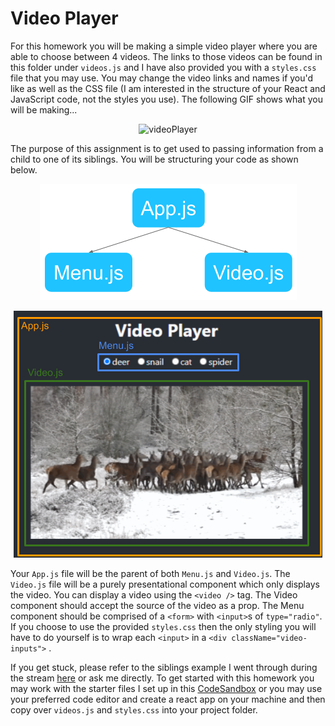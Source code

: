 # Video Player

For this homework you will be making a simple video player where you are able to choose between 4 videos. The links to those videos can be found in this folder under `videos.js` and I have also provided you with a `styles.css` file that you may use. You may change the video links and names if you'd like as well as the CSS file (I am interested in the structure of your React and JavaScript code, not the styles you use). The following GIF shows what you will be making...

<p align="center">
  <img src="https://github.com/bitprj/Bitcamp-React/blob/master/week2/homework/issues/images/videoPlayer.gif" alt="videoPlayer" />
</p>

The purpose of this assignment is to get used to passing information from a child to one of its siblings. You will be structuring your code as shown below.

<p align="center">
  <img src="https://github.com/bitprj/Bitcamp-React/blob/master/week2/homework/issues/images/diagram.png" alt="diagram" />
</p>
<p align="center">
  <img src="https://github.com/bitprj/Bitcamp-React/blob/master/week2/homework/issues/images/componentLayout.png" alt="componentLayout" />
</p>

Your `App.js` file will be the parent of both `Menu.js` and `Video.js`. The `Video.js` file will be a purely presentational component which only displays the video. You can display a video using the `<video />` tag. The Video component should accept the source of the video as a prop. The Menu component should be comprised of a `<form>` with `<input>`s of `type="radio"`. If you choose to use the provided `styles.css` then the only styling you will have to do yourself is to wrap each `<input>` in a `<div className="video-inputs">` .

If you get stuck, please refer to the siblings example I went through during the stream [here](https://codesandbox.io/s/update-sibling-fz9gd) or ask me directly. To get started with this homework you may work with the starter files I set up in this [CodeSandbox](https://codesandbox.io/s/video-player-starter-65mc6) or you may use your preferred code editor and create a react app on your machine and then copy over `videos.js` and `styles.css` into your project folder.
